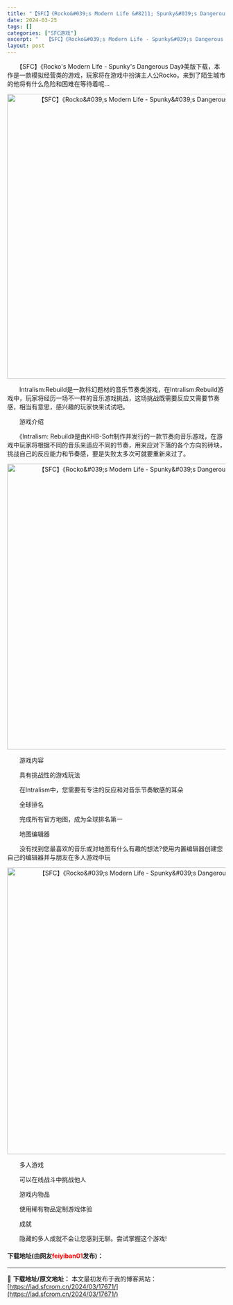 ```yaml
---
title: "【SFC】《Rocko&#039;s Modern Life &#8211; Spunky&#039;s Dangerous Day》美版下载"
date: 2024-03-25
tags: []
categories: ["SFC游戏"]
excerpt: "　　【SFC】《Rocko&#039;s Modern Life - Spunky&#039;s Dangerous Day》美版下载，本作是一款模拟经营类的游戏，玩家将在游戏中扮演主人公Rocko。来到了陌生城市的他将有什么危险和困难在等待着呢... 　　Intralism:Rebuild是一款科幻题&hellip;"
layout: post
---
```


 <p>　　【SFC】《Rocko&#39;s Modern Life - Spunky&#39;s Dangerous Day》美版下载，本作是一款模拟经营类的游戏，玩家将在游戏中扮演主人公Rocko。来到了陌生城市的他将有什么危险和困难在等待着呢...</p> <p align="center"><img align="" border="0" src="https://lad.sfcrom.cn/wp-content/uploads/2024/03/20240325_6600c9599c7a5.png" width="657" alt="【SFC】《Rocko&amp;#039;s Modern Life - Spunky&amp;#039;s Dangerous Day》美版下载" /></p> <p>　　Intralism:Rebuild是一款科幻题材的音乐节奏类游戏，在Intralism:Rebuild游戏中，玩家将经历一场不一样的音乐游戏挑战，这场挑战既需要反应又需要节奏感，相当有意思，感兴趣的玩家快来试试吧。</p> <p>　　游戏介绍</p> <p>　　《Intralism: Rebuild》是由KHB-Soft制作并发行的一款节奏向音乐游戏，在游戏中玩家将根据不同的音乐来适应不同的节奏，用来应对下落的各个方向的砖块，挑战自己的反应能力和节奏感，要是失败太多次可就要重新来过了。</p> <p align="center"><img align="" border="0" src="https://lad.sfcrom.cn/wp-content/uploads/2024/03/20240325_6600c95a6565b.png" width="659" alt="【SFC】《Rocko&amp;#039;s Modern Life - Spunky&amp;#039;s Dangerous Day》美版下载" /></p> <p>　　游戏内容</p> <p>　　具有挑战性的游戏玩法</p> <p>　　在Intralism中，您需要有专注的反应和对音乐节奏敏感的耳朵</p> <p>　　全球排名</p> <p>　　完成所有官方地图，成为全球排名第一</p> <p>　　地图编辑器</p> <p>　　没有找到您最喜欢的音乐或对地图有什么有趣的想法?使用内置编辑器创建您自己的编辑器并与朋友在多人游戏中玩</p> <p align="center"><img align="" border="0" src="https://lad.sfcrom.cn/wp-content/uploads/2024/03/20240325_6600c95b74f98.png" width="661" alt="【SFC】《Rocko&amp;#039;s Modern Life - Spunky&amp;#039;s Dangerous Day》美版下载" /></p> <p>　　多人游戏</p> <p>　　可以在线战斗中挑战他人</p> <p>　　游戏内物品</p> <p>　　使用稀有物品定制游戏体验</p> <p>　　成就</p> <p>　　隐藏的多人成就不会让您感到无聊。尝试掌握这个游戏!</p> <p><h4>下载地址(由网友<font color="red">feiyiban01</font>发布)：</h4></p> 

---
📖 **下载地址/原文地址：** 本文最初发布于我的博客网站：[https://lad.sfcrom.cn/2024/03/17671/](https://lad.sfcrom.cn/2024/03/17671/)
